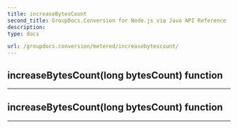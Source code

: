 ```yaml
---
title: increaseBytesCount
second_title: GroupDocs.Conversion for Node.js via Java API Reference
description: 
type: docs

url: /groupdocs.conversion/metered/increasebytescount/
---
```


## increaseBytesCount(long bytesCount)  function



---


## increaseBytesCount(long bytesCount)  function



---


